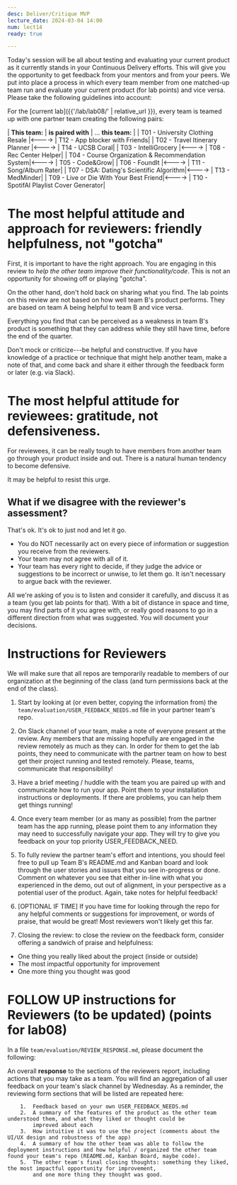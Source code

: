 ```yaml
---
desc: Deliver/Critique MVP
lecture_date: 2024-03-04 14:00
num: lect14
ready: true

---
```


<div style="display:none">
https://ucsb-cs148.github.io/w24/lect/lect14/
</div>

Today's session will be all about testing and evaluating your current product as it currently stands in your Continuous Delivery efforts. This will give you the opportunity to get feedback from your mentors and from your peers. We put into place a process in which every team member from one matched-up team run and evaluate your current product (for lab points) and vice versa. Please take the following guidelines into account: 

For the [current lab]({{'/lab/lab08/' | relative_url }}), every team is teamed up with one partner team creating the following pairs: 

| **This team:**   | **is paired with** | ... **this team:** |
| T01 - University Clothing Resale |<----> | T12 - App blocker with Friends| 
| T02 - Travel Itinerary Planner |<----> | T14 - UCSB Coral| 
| T03 - IntelliGrocery |<----> | T08 - Rec Center Helper| 
| T04 - Course Organization & Recommendation System|<----> | T05 - Code&Grow| 
| T06 - FoundIt |<----> | T11 - Song/Album Rater| 
| T07 - DSA: Dating's Scientific Algorithm|<----> | T13 - MedMinder| 
| T09 - Live or Die With Your Best Friend|<----> | T10 - SpotifAI Playlist Cover Generator| 


#  The most helpful attitude and approach for reviewers: friendly helpfulness, not "gotcha"

First, it is important to have the right approach.  You are engaging in this review to *help the other team improve their functionality/code*.  This is not an opportunity for showing off or playing "gotcha".  

On the other hand, don't hold back on sharing what you find.  The lab points on this review are not based on how well team B's product performs. They are based on team A being helpful to team B and vice versa.     

Everything you find that can be perceived as a weakness in team B's product is something that they can address while they still have time, before the end of the quarter.

Don't mock or criticize---be helpful and constructive.   If you have knowledge of a practice or technique that might help another team, make a note of that, and come back and share it either through the feedback form or later (e.g. via Slack).

# The most helpful attitude for reviewees: gratitude, not defensiveness.

For reviewees, it can be really tough to have members from another team go through your product inside and out.  There is a natural human tendency to become defensive.

It may be helpful to resist this urge.

## What if we disagree with the reviewer's assessment?

That's ok.  It's ok to just nod and let it go.

* You do NOT necessarily act on every piece of information or suggestion you receive from the reviewers.  
* Your team may not agree with all of it.  
* Your team has every right to decide, if they judge the advice or suggestions to be incorrect or unwise, to let them go.  It isn't necessary to argue back with the reviewer. 

All we're asking of you is to listen and consider it carefully, and discuss it as a team (you get lab points for that).  With a bit of distance in space and time, you may find parts of it you agree with, or really good reasons to go in a different direction from what was suggested. You will document your decisions. 

# Instructions for Reviewers

We will make sure that all repos are temporarily readable to members of our organization at the beginning of the class (and turn permissions back at the end of the class). 

1. Start by looking at (or even better, copying the information from) the `team/evaluation/USER_FEEDBACK_NEEDS.md` file in your partner team's repo. 

2.  On Slack channel of your team, make a note of everyone present at the review.  Any members that are missing hopefully are engaged in the review remotely as much as they can. In order for them to get the lab points, they need to communicate with the partner team on how to best get their project running and tested remotely. Please, teams, communicate that responsibility! 
    
3.  Have a brief meeting / huddle with the team you are paired up with and communicate how to run your app. Point them to your installation instructions or deployments. If there are problems, you can help them get things running! 

4.  Once every team member (or as many as possible) from the partner team has the app running, please point them to any information they may need to successfully navigate your app. They will try to give you feedback on your top priority USER_FEEDBACK_NEED. 
     
5.  To fully review the partner team's effort and intentions, you should feel free to pull up Team B's README.md and Kanban board and look through the user stories and issues that you see in-progress or done. Comment on whatever you see that either in-line with what you experienced in the demo, out out of alignment, in your perspective as a potential user of the product.  Again, take notes for helpful feedback! 
    
6.  [OPTIONAL IF TIME] If you have time for looking through the repo for any helpful comments or suggestions for improvement, or words of praise, that would be great!  Most reviewers won't likely get this far.    
    
7.  Closing the review: to close the review on the feedback form, consider offering a sandwich of praise and helpfulness:
   * One thing you really liked about the project (inside or outside)
   * The most impactful opportunity for improvement
   * One more thing you thought was good



# FOLLOW UP instructions for Reviewers (to be updated) (**points for lab08**)

In a file `team/evaluation/REVIEW_RESPONSE.md`, please document the following:  

An overall **response** to the sections of the reviewers report, including actions that you may take as a team.
       You will find an aggregation of all user feedback on your team's slack channel by Wednesday. 
       As a reminder, the reviewing form sections that will be listed are repeated here: 
       
        1.  Feedback based on your own USER_FEEDBACK_NEEDS.md
        2.  A summary of the features of the product as the other team understood them, and what they liked or thought could be
            improved about each
        3.  How intuitive it was to use the project (comments about the UI/UX design and robustness of the app)
        4.  A summary of how the other team was able to follow the deployment instructions and how helpful / organized the other team found your team's repo (README.md, Kanban Board, maybe code).
        5.  The other team's final closing thoughts: something they liked, the most impactful opportunity for improvement,
            and one more thing they thought was good.
